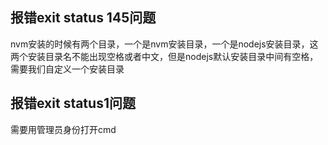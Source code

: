 ## 报错exit status 145问题

nvm安装的时候有两个目录，一个是nvm安装目录，一个是nodejs安装目录，这两个安装目录名不能出现空格或者中文，但是nodejs默认安装目录中间有空格，需要我们自定义一个安装目录

## 报错exit status1问题

需要用管理员身份打开cmd